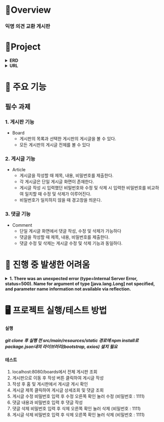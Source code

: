 #  🍳Overview

### 익명 의견 교환 게시판


#  🚩Project
<details>
<summary><strong>ERD</strong></summary>
<div markdown="1"> 
  <img alt="image" src="https://github.com/KwonHyeokGeon/Misson_hyeokgeon/blob/main/src/main/resources/static/images/erd.png">
</div>
</details>

<details>
  <summary><strong>URL</strong></summary>
<div markdown="1">
  <img src="https://github.com/KwonHyeokGeon/Misson_hyeokgeon/blob/main/src/main/resources/static/images/endpoint.png">
</div>
</details>


#  📍 주요 기능

## 필수 과제
### 1. 게시판 기능
* Board
  * 게시판의 목록과 선택한 게시판의 게시글을 볼 수 있다.
  * 모든 게시판의 게시글 전체를 볼 수 있다
### 2. 게시글 기능
* Article
  * 게시글을 작성할 때 제목, 내용, 비밀번호를 제출한다.
  * 각 게시글은 단일 게시글 화면이 존재한다.
  * 게시글 작성 시 입력했던 비밀번호와 수정 및 삭제 시 입력한 비밀번호를 비교하여 일치할 때 수정 및 삭제가 이루어진다.
  * 비밀번호가 일치하지 않을 때 경고창을 띄운다.
  
### 3. 댓글 기능
* Comment
  * 단일 게시글 화면에서 댓글 작성, 수정 및 삭제가 가능하다
  * 댓글을 작성할 때 제목, 내용, 비밀번호를 제출한다.
  * 댓글 수정 및 삭제는 게시글 수정 및 삭제 기능과 동일하다.

#  💊 진행 중 발생한 어려움 

<details>
<summary><strong>1. There was an unexpected error (type=Internal Server Error, status=500).
Name for argument of type [java.lang.Long] not specified, and parameter name information not available via reflection. </strong></summary>

<div markdown="1"> 
접속에 문제가 없음을 확인하고 이후 코드변경이 없었음에도 불구하고 article/{articleId}로 단일게시글을 조회하려할 때 제목에 상기한 에러가 발생했다.
코드가 같은데 어쩔 땐 접속이 되고 어쩔 땐 에러가 발생하여 controller나 service의 문제는 아닌 것 같아 검색해보니 에러 메세지 그대로 클래스 파일의 파라미터 이름 정보가 없는 것이 문제인 것 같았다.
```
public String readOne(@PathVariable Long articleId, Model model) {
    // 메소드 내용...
}
``` 
위의 코드는 @PathVariable의 name과 파라미터명이 동일하여 @PathVariable(name = "articleId")이 생략되어 있는 상태이다
생략했을 때 컴파일러 debug모드 컴파일이 설정되어있어야만 스프링이 @PathVariable의 name을 찾을 수 있다고 한다.
- build.gradle에 아래의 코드 추가
```
compileJava {
	options.compilerArgs.addAll(['-parameters', '-Xlint:unchecked'])
	options.debug = true
	options.encoding = 'UTF-8'
}
```

</div>
</details>



# 🖥️ 프로젝트 실행/테스트 방법

#### 실행
##### git clone 후 실행 전 src/main/resources/static 경로에 npm install로 package.json내의 라이브러리(bootstrap, axios) 설치 필요


#### 테스트
1. localhost:8080/boards에서 전체 게시판 조회
2. 게시판으로 이동 후 작성 버튼 클릭하여 게시글 작성
3. 작성 후 홈 및 게시판에서 게시글 게시 확인
4. 게시글 제목 클릭하여 게시글 상세조회 및 댓글 조회
5. 게시글 수정 비밀번호 입력 후 수정 오른쪽 확인 눌러 수정 (비밀번호 : 1111)
6. 댓글 내용과 비밀번호 입력 후 댓글 작성
7. 댓글 삭제 비밀번호 입력 후 삭제 오른쪽 확인 눌러 삭제 (비밀번호 : 1111)
8. 게시글 삭제 비밀번호 입력 후 삭제 오른쪽 확인 눌러 삭제 (비밀번호 : 1111)
